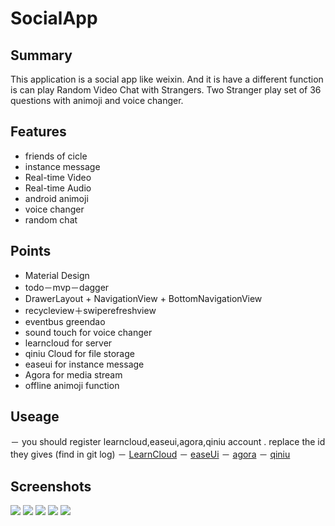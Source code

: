 SocialApp
=============

## Summary
This application is a social app like weixin. And it is have a different function is can play Random Video Chat with Strangers. Two Stranger play set of 36 questions  with animoji and voice changer.

## Features
- friends of cicle
- instance message
- Real-time Video
- Real-time Audio
- android animoji
- voice changer
- random chat

## Points
- Material Design
- todo－mvp－dagger
- DrawerLayout + NavigationView + BottomNavigationView
- recycleview＋swiperefreshview
- eventbus greendao
- sound touch for voice changer
- learncloud for server
- qiniu Cloud for file storage
- easeui for instance message
- Agora for media stream
- offline animoji function

## Useage
－ you should register learncloud,easeui,agora,qiniu account . replace the id they gives (find in git log)
－ [LearnCloud](https://leancloud.cn/)
－ [easeUi](http://www.easemob.com)
－ [agora](https://www.agora.io/)
－ [qiniu](https://www.qiniu.com/)

## Screenshots
![](art/1-1.png)
![](art/1-2.png)
![](art/1-3.png)
![](art/1-4.png)
![](art/1-5.png)
